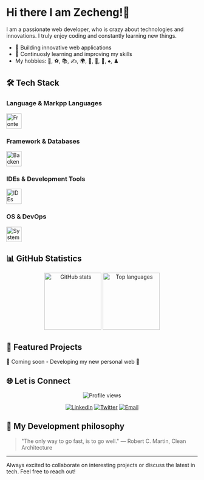 # Hi there I am Zecheng!👋

<!--
- 🔭 I’m currently working on ...
- 🌱 I’m currently learning ...
- 🤔 I’m looking for help with ...
- 💬 Ask me about ...
- 📫 How to reach me: ...
- 😄 Pronouns: ...
- ⚡ Fun fact: ...
-->

I am a passionate web developer, who is crazy about technologies and innovations. I truly enjoy coding and constantly learning new things.

- 🔧 Building innovative web applications
- 🌱 Continuosly learning and improving my skills
- My hobbies: 🏀, ⚽, 📚, ✍, 🌍, 🧩, 🎸, 🎹, ♠️, ♟️

## 🛠️ Tech Stack

### Language & Markpp Languages
<div align="left">
  <img src="https://skillicons.dev/icons?i=c,php,java,html,css,tailwind,bootstrap,js,ts" height="40" alt="Frontend technologies" />
</div>

### Framework & Databases
<div align="left">
  <img src="https://skillicons.dev/icons?i=angular,spring,laravel,mysql,postgres" height="40" alt="Backend and databases" />
</div>

### IDEs & Development Tools
<div align="left">
  <img src="https://skillicons.dev/icons?i=eclipse,vscode,docker,git,github" height="40" alt="IDEs and development tools" />
</div>

### OS & DevOps
<div align="left">
  <img src="https://skillicons.dev/icons?i=bash,linux,windows,cloudflare,md,postman," height="40" alt="System and DevOps" />
</div>


## 📊 GitHub Statistics
<div align="center">
  <img src="https://github-readme-stats.vercel.app/api?username=Jzzc10&show_icons=true&theme=dark&hide_border=true" height="150" alt="GitHub stats" />
  <img src="https://github-readme-stats.vercel.app/api/top-langs/?username=Jzzc10&layout=compact&theme=dark&hide_border=true" height="150" alt="Top languages" />
</div>


## 📝 Featured Projects
<!-- POSTS:START -->
<p>🚧 Coming soon - Developing my new personal web 🚧</p>
<!-- POSTS:END -->

## 🌐 Let is Connect
<div align="center">
  <img src="https://komarev.com/ghpvc/?username=tu-usuario&color=blueviolet&style=flat-square&label=Visitas+al+perfil" alt="Profile views"/>
  
  [![LinkedIn](https://img.shields.io/badge/LinkedIn-Zecheng_Z-0077B5?style=for-the-badge&logo=linkedin&logoColor=white)](https://www.linkedin.com/in/zechengzhou/)
  [![Twitter](https://img.shields.io/badge/Twitter-@dev__zecheng-1DA1F2?style=for-the-badge&logo=twitter&logoColor=white)](https://twitter.com/dev_zecheng)
  [![Email](https://img.shields.io/badge/Email-jorgezhou10@gmail.com-D14836?style=for-the-badge&logo=gmail&logoColor=white)](mailto:jorgezhou10@gmail.com)
</div>

## 💭 My Development philosophy
> "The only way to go fast, is to go well." ― Robert C. Martin, Clean Architecture
---
Always excited to collaborate on interesting projects or discuss the latest in tech. Feel free to reach out!

